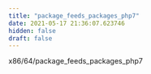 ```yaml
---
title: "package_feeds_packages_php7"
date: 2021-05-17 21:36:07.623746
hidden: false
draft: false
---
```


x86/64/package_feeds_packages_php7

